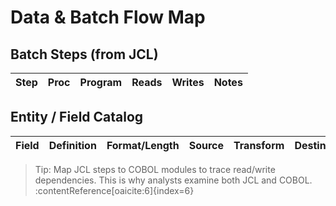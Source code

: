 # Data & Batch Flow Map

## Batch Steps (from JCL)
| Step | Proc | Program | Reads | Writes | Notes |
| --- | --- | --- | --- | --- | --- |

## Entity / Field Catalog
| Field | Definition | Format/Length | Source | Transform | Destination |
| --- | --- | --- | --- | --- | --- |

> Tip: Map JCL steps to COBOL modules to trace read/write dependencies. This is why analysts examine both JCL and COBOL. :contentReference[oaicite:6]{index=6}
